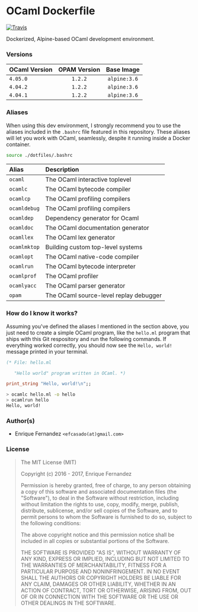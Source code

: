 # OCaml Dockerfile
[![Travis](https://img.shields.io/travis/efcasado/dockerfile-ocaml.svg?style=flat)](https://travis-ci.org/efcasado/dockerfile-ocaml)

Dockerized, Alpine-based OCaml development environment.


### Versions

| OCaml Version | OPAM Version | Base Image   |
|:--------------|:------------:|:------------:|
| `4.05.0`      | `1.2.2`      | `alpine:3.6` |
| `4.04.2`      | `1.2.2`      | `alpine:3.6` |
| `4.04.1`      | `1.2.2`      | `alpine:3.6` |


### Aliases

When using this dev environment, I strongly recommend you to use the aliases
included in the `.bashrc` file featured in this repository. These aliases
will let you work with OCaml, seamlessly, despite it running inside a Docker
container.

```bash
source ./dotfiles/.bashrc
```

| Alias        | Description                            |
|:-------------|:---------------------------------------|
| `ocaml`      | The OCaml interactive toplevel         |
| `ocamlc`     | The OCaml bytecode compiler            |
| `ocamlcp`    | The OCaml profiling compilers          |
| `ocamldebug` | The OCaml profiling compilers          |
| `ocamldep`   | Dependency generator for Ocaml         |
| `ocamldoc`   | The OCaml documentation generator      |
| `ocamllex`   | The OCaml lex generator                |
| `ocamlmktop` | Building custom top-level systems      |
| `ocamlopt`   | The OCaml native-code compiler         |
| `ocamlrun`   | The OCaml bytecode interpreter         |
| `ocamlprof`  | The OCaml profiler                     |
| `ocamlyacc`  | The OCaml parser generator             |
| `opam`       | The OCaml source-level replay debugger |


### How do I know it works?

Assuming you've defined the aliases I mentioned in the section above, you just
need to create a simple OCaml program, like the `hello.ml` program that ships
with this Git respository and run the following commands. If everything worked
correctly, you should now see the `Hello, world!` message printed in your
terminal.

```ocaml
(* File: hello.ml

   "Hello world" program written in OCaml. *)

print_string "Hello, world!\n";;
```

```bash
> ocamlc hello.ml -o hello
> ocamlrun hello
Hello, world!
```


### Author(s)

- Enrique Fernandez `<efcasado(at)gmail.com>`


### License

> The MIT License (MIT)
>
> Copyright (c) 2016 - 2017, Enrique Fernandez
>
> Permission is hereby granted, free of charge, to any person obtaining a copy
> of this software and associated documentation files (the "Software"), to deal
> in the Software without restriction, including without limitation the rights
> to use, copy, modify, merge, publish, distribute, sublicense, and/or sell
> copies of the Software, and to permit persons to whom the Software is
> furnished to do so, subject to the following conditions:
>
> The above copyright notice and this permission notice shall be included in
> all copies or substantial portions of the Software.
>
> THE SOFTWARE IS PROVIDED "AS IS", WITHOUT WARRANTY OF ANY KIND, EXPRESS OR
> IMPLIED, INCLUDING BUT NOT LIMITED TO THE WARRANTIES OF MERCHANTABILITY,
> FITNESS FOR A PARTICULAR PURPOSE AND NONINFRINGEMENT. IN NO EVENT SHALL THE
> AUTHORS OR COPYRIGHT HOLDERS BE LIABLE FOR ANY CLAIM, DAMAGES OR OTHER
> LIABILITY, WHETHER IN AN ACTION OF CONTRACT, TORT OR OTHERWISE, ARISING FROM,
> OUT OF OR IN CONNECTION WITH THE SOFTWARE OR THE USE OR OTHER DEALINGS IN
> THE SOFTWARE.
